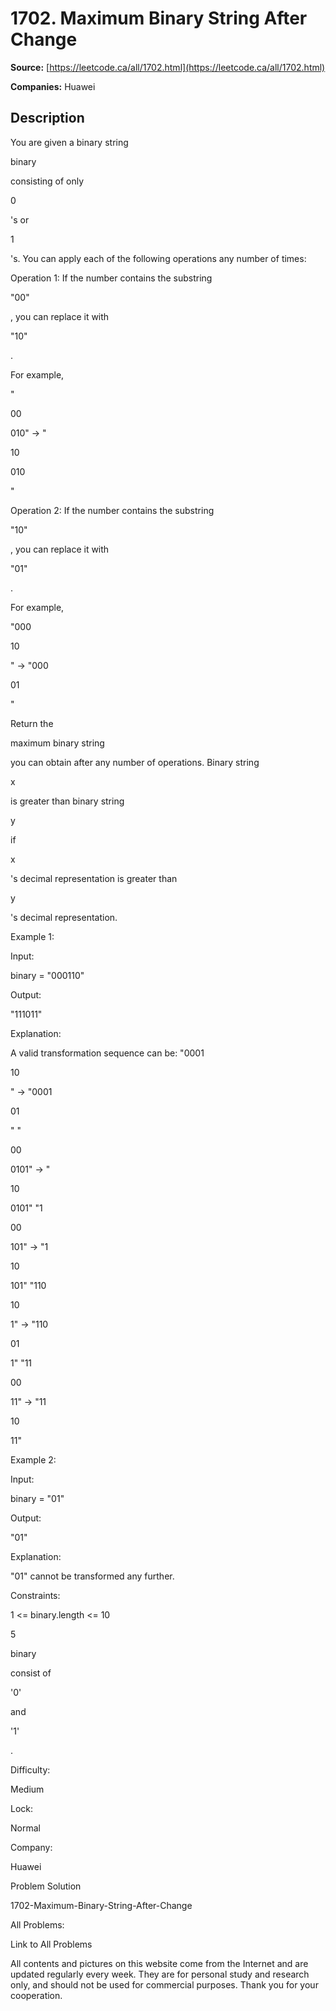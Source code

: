 # 1702. Maximum Binary String After Change

**Source:** [https://leetcode.ca/all/1702.html](https://leetcode.ca/all/1702.html)

**Companies:** Huawei

## Description

You are given a binary string

binary

consisting of only

0

's
            or

1

's. You can apply each of the following operations any number of times:

Operation 1: If the number contains the substring

"00"

, you can
                    replace it with

"10"

.

For example,

"

00

010" -> "

10

010

"

Operation 2: If the number contains the substring

"10"

, you can
                    replace it with

"01"

.

For example,

"000

10

" -> "000

01

"

Return the

maximum binary string

you can obtain after any number
                of operations. Binary string

x

is greater than binary string

y

if

x

's decimal representation is greater than

y

's decimal representation.

Example 1:

Input:

binary = "000110"

Output:

"111011"

Explanation:

A valid transformation sequence can be:
"0001

10

" -> "0001

01

"
"

00

0101" -> "

10

0101"
"1

00

101" -> "1

10

101"
"110

10

1" -> "110

01

1"
"11

00

11" -> "11

10

11"

Example 2:

Input:

binary = "01"

Output:

"01"

Explanation:

"01" cannot be transformed any further.

Constraints:

1 <= binary.length <= 10

5

binary

consist of

'0'

and

'1'

.

Difficulty:

Medium

Lock:

Normal

Company:

Huawei

Problem Solution

1702-Maximum-Binary-String-After-Change

All Problems:

Link to All Problems

All contents and pictures on this website come from the Internet and are updated regularly every week. They are for personal study and research only, and should not be used for commercial purposes. Thank you for your cooperation.

